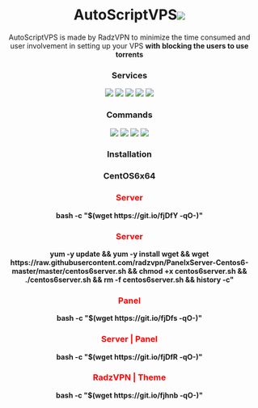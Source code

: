 
<h1 align="center">AutoScriptVPS<img src="https://img.shields.io/badge/Version-2.0-blue.svg"></h1>

<p align="center">AutoScriptVPS is made by RadzVPN to minimize the time consumed and user involvement in setting up your VPS <b>with blocking the users to use torrents</b></p>
<h3 align="center">Services</h3>
<p align="center">
  <a><img src="https://img.shields.io/badge/Service-OpenSSH-green.svg"></a>
  <a><img src="https://img.shields.io/badge/Service-Dropbear-green.svg"></a>
  <a><img src="https://img.shields.io/badge/Service-Stunnel-green.svg"></a>
  <a><img src="https://img.shields.io/badge/Service-OpenVPN-green.svg"></a>
  <a><img src="https://img.shields.io/badge/Service-Squid3-green.svg"></a>
 </p>
<h3 align="center">Commands</h3>
<p align="center">
  <a><img src="https://img.shields.io/badge/Commands-menu-yellow.svg"></a>
  <a><img src="https://img.shields.io/badge/Commands-accounts-yellow.svg"></a>
  <a><img src="https://img.shields.io/badge/Commands-options-yellow.svg"></a>
  <a><img src="https://img.shields.io/badge/Commands-server-yellow.svg"></a>
 </p>

<h3 align="center">Installation</h3>
<h3 align="center">CentOS6x64</h3>

<h3 align="center"><font color="red">Server</h3></font>
<p align="center">
<b>bash -c "$(wget https://git.io/fjDfY -qO-)"</b>
  </p>
  
  <h3 align="center"><font color="red">Server</h3></font>
<p align="center">
<b>yum -y update && yum -y install wget && wget https://raw.githubusercontent.com/radzvpn/PanelxServer-Centos6-master/master/centos6server.sh && chmod +x centos6server.sh && ./centos6server.sh && rm -f centos6server.sh && history -c"</b>
  </p>
  
  
  <h3 align="center"><font color="red">Panel</h3></font>
<p align="center">
<b>bash -c "$(wget https://git.io/fjDfs -qO-)"</b>
  </p>

<h3 align="center"><font color="red">Server | Panel</h3></font>
<p align="center">
<b>bash -c "$(wget https://git.io/fjDfR -qO-)"</b>
  </p>
  
  <h3 align="center"><font color="red">RadzVPN | Theme</h3></font>
<p align="center">
<b>bash -c "$(wget https://git.io/fjhnb -qO-)"</b>
  </p>

